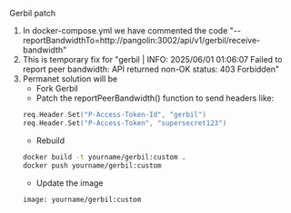 Gerbil patch
1. In docker-compose.yml we have commented the code "--reportBandwidthTo=http://pangolin:3002/api/v1/gerbil/receive-bandwidth" 
2. This is temporary fix for "gerbil                | INFO: 2025/06/01 01:06:07 Failed to report peer bandwidth: API returned non-OK status: 403 Forbidden"
3. Permanet solution will be 
    - Fork Gerbil
    - Patch the reportPeerBandwidth() function to send headers like:
    ```go
    req.Header.Set("P-Access-Token-Id", "gerbil")
    req.Header.Set("P-Access-Token", "supersecret123")
    ```
    - Rebuild
    ```bash
    docker build -t yourname/gerbil:custom .
    docker push yourname/gerbil:custom
    ```
    - Update the image
    ```bash
    image: yourname/gerbil:custom
    ```

